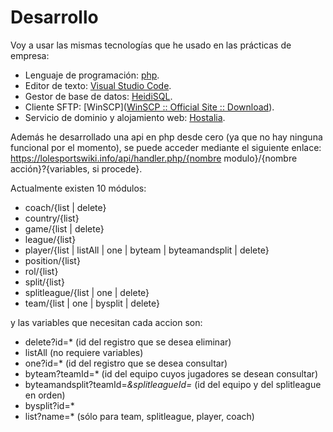 # Desarrollo

Voy a usar las mismas tecnologías que he usado en las prácticas de empresa:

- Lenguaje de programación: [php](https://www.php.net).
- Editor de texto: [Visual Studio Code](https://code.visualstudio.com).
- Gestor de base de datos: [HeidiSQL](https://www.heidisql.com).
- Cliente SFTP: [WinSCP]([WinSCP :: Official Site :: Download](https://winscp.net/eng/download.php)).
- Servicio de dominio y alojamiento web: [Hostalia](https://www.hostalia.com).

Además he desarrollado una api en php desde cero (ya que no hay ninguna funcional por el momento), se puede acceder mediante el siguiente enlace:
https://lolesportswiki.info/api/handler.php/{nombre modulo}/{nombre acción}?{variables, si procede}.

Actualmente existen 10 módulos:
 - coach/{list | delete}
 - country/{list}
 - game/{list | delete}
 - league/{list}
 - player/{list | listAll | one | byteam | byteamandsplit | delete}
 - position/{list}
 - rol/{list}
 - split/{list}
 - splitleague/{list | one | delete}
 - team/{list | one | bysplit | delete}

y las variables que necesitan cada accion son:
 - delete?id=* (id del registro que se desea eliminar)
 - listAll (no requiere variables)
 - one?id=* (id del registro que se desea consultar)
 - byteam?teamId=* (id del equipo cuyos jugadores se desean consultar)
 - byteamandsplit?teamId=*&splitleagueId=* (id del equipo y del splitleague en orden)
 - bysplit?id=*
 - list?name=* (sólo para team, splitleague, player, coach)
